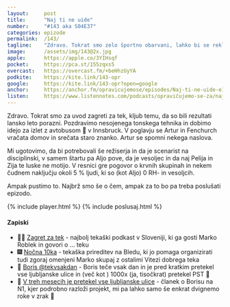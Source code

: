 ```yaml
---
layout: 	post
title:  	"Naj ti ne uide"
number: 	"#143 aka S04E37"
categories:	epizode
permalink:	/143/
tagline: 	"Zdravo. Tokrat smo zelo športno obarvani, lahko bi se reklo tudi zagreti za tek. Debata zaide tudi k krvnim skupinam vesoljcev."
image:		/assets/img/143@2x.jpg
apple:		https://apple.co/3YIHsqf
pocket:		https://pca.st/155zqxs5
overcast:	https://overcast.fm/+beHhzUyYA
podkite:	https://kite.link/143-opr
google:		https://kite.link/143-opr?open=google
anchor:		https://anchor.fm/opravicujemose/episodes/Naj-ti-ne-uide-e1v7cba
listen:		https://www.listennotes.com/podcasts/opravičujemo-se-za/naj-ti-ne-uide-8LDT1MKGZJ-/embed/
---
```


Zdravo. Tokrat smo za uvod zagreti za tek, kljub temu, da so bili rezultati lansko leto porazni. Pozdravimo nesojenega tonskega tehnika in dobimo idejo za izlet z avtobusom 🚐 v Innsbruck. V poglavju se Artur in Fenchurch vračata domov in srečata staro znanko. Artur se spomni nekega naslova. 

Mi ugotovimo, da bi potrebovali še režiserja in da je scenarist na disciplinski, v samem štartu pa Aljo pove, da je vesoljec in da naj Pelija in Zija te luske ne motijo. V resnici gre pogovor o krvnih skupinah in nekem čudnem naključju okoli 5 % ljudi, ki so (kot Aljo) 0 RH- in vesoljcih. 

Ampak pustimo to. Najbrž smo še o čem, ampak za to bo pa treba poslušati epizodo. 

{% include player.html %}
{% include poslusaj.html %}

<!--break-->

#### Zapiski

- 🏃‍♂️ [Zagret za tek](https://www.youtube.com/channel/UCtrrTp7m-8-pR0nqfnVElWA) - najbolj tekaški podkast v Sloveniji, ki ga gosti Marko Roblek in govori o ... teku
- 🎆 [Nočna 10ka](https://www.nocna10ka.net/) - tekaška prireditev na Bledu, ki jo pomaga organizirati tudi zgoraj omenjeni Marko skupaj z ostalimi Vitezi dobrega teka
- 🏃 [Boris @tekvsakdan](https://toot.si/@tekvsakdan) - Boris teče vsak dan in je pred kratkim pretekel vse ljubljanske ulice in (več kot ) 1000x (ja, tisočkrat) pretekel PST 🙌
- 🧭 [V treh mesecih je pretekel vse ljubljanske ulice](https://n1info.si/novice/slovenija/v-treh-mesecih-je-pretekel-vse-ljubljanske-ulice-skupaj-je-tekel-350-ur/) - članek o Borisu na N1, kjer podrobno razloži projekt, mi pa lahko samo še enkrat dvignemo roke v zrak 🙌